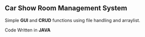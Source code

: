 ## Car Show Room Management System

Simple __GUI__ and __CRUD__ functions using file handling and arraylist.

Code Written in __JAVA__
